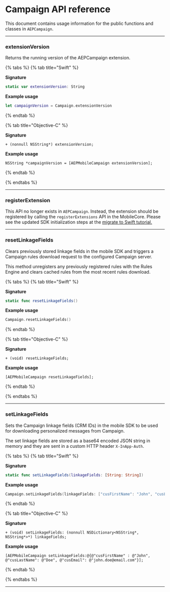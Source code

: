 # Campaign API reference

This document contains usage information for the public functions and classes in `AEPCampaign`.

---

### extensionVersion

Returns the running version of the AEPCampaign extension.

{% tabs %}
{% tab title="Swift" %}

**Signature**

```swift
static var extensionVersion: String
```

**Example usage**

```swift
let campaignVersion = Campaign.extensionVersion
```

{% endtab %}

{% tab title="Objective-C" %}

**Signature**

```objc
+ (nonnull NSString*) extensionVersion;
```

**Example usage**

```objc
NSString *campaignVersion = [AEPMobileCampaign extensionVersion];
```

{% endtab %}

{% endtabs %}

---

### registerExtension

This API no longer exists in `AEPCampaign`. Instead, the extension should be registered by calling the `registerExtensions` API in the MobileCore. Please see the updated SDK initialization steps at the [migrate to Swift tutorial.](../../resources/migrate-to-swift.md#update-sdk-initialization)

---

### resetLinkageFields

Clears previously stored linkage fields in the mobile SDK and triggers a Campaign rules download request to the configured Campaign server.

This method unregisters any previously registered rules with the Rules Engine and clears cached rules from the most recent rules download.

{% tabs %}
{% tab title="Swift" %}

**Signature**

```swift
static func resetLinkageFields()
```

**Example usage**

```swift
Campaign.resetLinkageFields()
```

{% endtab %}

{% tab title="Objective-C" %}

**Signature**

```objc
+ (void) resetLinkageFields;
```

**Example usage**

```objc
[AEPMobileCampaign resetLinkageFields];
```

{% endtab %}

{% endtabs %}

---

### setLinkageFields

Sets the Campaign linkage fields (CRM IDs) in the mobile SDK to be used for downloading personalized messages from Campaign.

The set linkage fields are stored as a base64 encoded JSON string in memory and they are sent in a custom HTTP header `X-InApp-Auth`.

{% tabs %}
{% tab title="Swift" %}

**Signature**

```swift
static func setLinkageFields(linkageFields: [String: String])
```

**Example usage**

```swift
Campaign.setLinkageFields(linkageFields: ["cusFirstName": "John", "cusLastName": "Doe", "cusEmail": "john.doe@email.com"])
```

{% endtab %}

{% tab title="Objective-C" %}

**Signature**

```objc
+ (void) setLinkageFields: (nonnull NSDictionary<NSString*, NSString*>*) linkageFields;
```

**Example usage**

```objc
[AEPMobileCampaign setLinkageFields:@{@"cusFirstName" : @"John", @"cusLastName": @"Doe", @"cusEmail": @"john.doe@email.com"}];
```

{% endtab %}

{% endtabs %}

---

